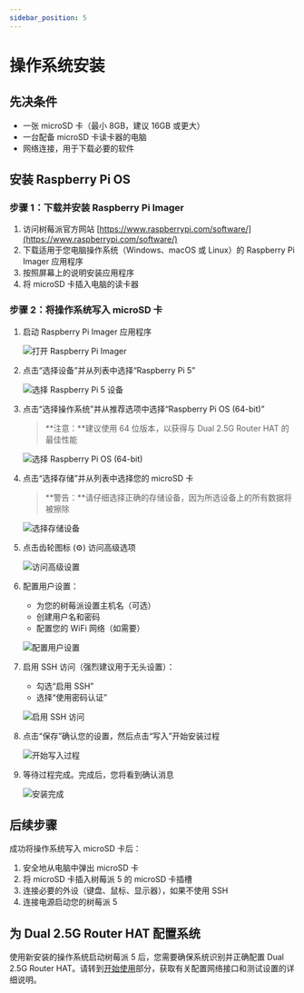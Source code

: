 ```yaml
---
sidebar_position: 5
---
```


# 操作系统安装

## 先决条件

- 一张 microSD 卡（最小 8GB，建议 16GB 或更大）
- 一台配备 microSD 卡读卡器的电脑
- 网络连接，用于下载必要的软件

## 安装 Raspberry Pi OS

### 步骤 1：下载并安装 Raspberry Pi Imager

1. 访问树莓派官方网站 [https://www.raspberrypi.com/software/](https://www.raspberrypi.com/software/)
2. 下载适用于您电脑操作系统（Windows、macOS 或 Linux）的 Raspberry Pi Imager 应用程序
3. 按照屏幕上的说明安装应用程序
4. 将 microSD 卡插入电脑的读卡器

### 步骤 2：将操作系统写入 microSD 卡

1. 启动 Raspberry Pi Imager 应用程序

   ![打开 Raspberry Pi Imager](/img/accessories/dual-2.5-router-hat/rpi-install-os-1.webp)

2. 点击“选择设备”并从列表中选择“Raspberry Pi 5”

   ![选择 Raspberry Pi 5 设备](/img/accessories/dual-2.5-router-hat/rpi-install-os-2.webp)

3. 点击“选择操作系统”并从推荐选项中选择“Raspberry Pi OS (64-bit)”

   > **注意：**建议使用 64 位版本，以获得与 Dual 2.5G Router HAT 的最佳性能

   ![选择 Raspberry Pi OS (64-bit)](/img/accessories/dual-2.5-router-hat/rpi-install-os-3.webp)

4. 点击“选择存储”并从列表中选择您的 microSD 卡

   > **警告：**请仔细选择正确的存储设备，因为所选设备上的所有数据将被擦除

   ![选择存储设备](/img/accessories/dual-2.5-router-hat/rpi-install-os-4.webp)

5. 点击齿轮图标 (⚙️) 访问高级选项

   ![访问高级设置](/img/accessories/dual-2.5-router-hat/rpi-install-os-5.webp)

6. 配置用户设置：

   - 为您的树莓派设置主机名（可选）
   - 创建用户名和密码
   - 配置您的 WiFi 网络（如需要）

   ![配置用户设置](/img/accessories/dual-2.5-router-hat/rpi-install-os-6.webp)

7. 启用 SSH 访问（强烈建议用于无头设置）：

   - 勾选“启用 SSH”
   - 选择“使用密码认证”

   ![启用 SSH 访问](/img/accessories/dual-2.5-router-hat/rpi-install-os-7.webp)

8. 点击“保存”确认您的设置，然后点击“写入”开始安装过程

   ![开始写入过程](/img/accessories/dual-2.5-router-hat/rpi-install-os-8.webp)

9. 等待过程完成。完成后，您将看到确认消息

   ![安装完成](/img/accessories/dual-2.5-router-hat/rpi-install-os-9.webp)

## 后续步骤

成功将操作系统写入 microSD 卡后：

1. 安全地从电脑中弹出 microSD 卡
2. 将 microSD 卡插入树莓派 5 的 microSD 卡插槽
3. 连接必要的外设（键盘、鼠标、显示器），如果不使用 SSH
4. 连接电源启动您的树莓派 5

## 为 Dual 2.5G Router HAT 配置系统

使用新安装的操作系统启动树莓派 5 后，您需要确保系统识别并正确配置 Dual 2.5G Router HAT。请转到[开始使用](/accessories/dual-2.5-router-hat/dual-2.5-router-for-rpi5/start-use)部分，获取有关配置网络接口和测试设置的详细说明。
